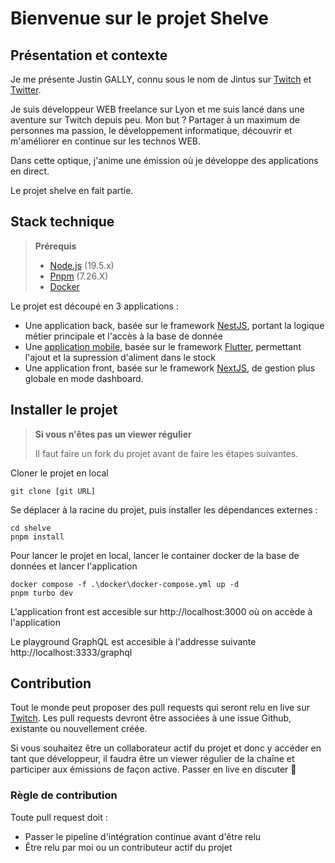 # Bienvenue sur le projet Shelve

## Présentation et contexte

Je me présente Justin GALLY, connu sous le nom de Jintus sur [Twitch](https://www.twitch.tv/jintuslive) et [Twitter](https://www.twitter.com/jintuslive).

Je suis développeur WEB freelance sur Lyon et me suis lancé dans une aventure sur Twitch depuis peu. Mon but ? Partager à un maximum de personnes ma passion, le développement informatique, découvrir et m'améliorer en continue sur les technos WEB.

Dans cette optique, j'anime une émission où je développe des applications en direct.

Le projet shelve en fait partie.

## Stack technique

> **Prérequis**
>
> - [Node.js](https://nodejs.org/en/) (19.5.x)
> - [Pnpm](https://pnpm.io/fr/pnpm-cli) (7.26.X)
> - [Docker](https://www.docker.com/)

Le projet est découpé en 3 applications :
- Une application back, basée sur le framework [NestJS](https://nestjs.com/), portant la logique métier principale et l'accès à la base de donnée
- Une [application mobile](https://github.com/Jintus-live-projects/shelve-flutter), basée sur le framework [Flutter](https://flutter.dev/), permettant l'ajout et la supression d'aliment dans le stock
- Une application front, basée sur le framework [NextJS](https://nextjs.org/), de gestion plus globale en mode dashboard. 

## Installer le projet

> **Si vous n'êtes pas un viewer régulier**
>
> Il faut faire un fork du projet avant de faire les étapes suivantes.

Cloner le projet en local

```
git clone [git URL]
```

Se déplacer à la racine du projet, puis installer les dépendances externes :

```
cd shelve
pnpm install
```

Pour lancer le projet en local, lancer le container docker de la base de données et lancer l'application

```
docker compose -f .\docker\docker-compose.yml up -d
pnpm turbo dev
```

L'application front est accesible sur http://localhost:3000 où on accède à l'application

Le playground GraphQL est accesible à l'addresse suivante http://localhost:3333/graphql

## Contribution

Tout le monde peut proposer des pull requests qui seront relu en live sur [Twitch](https://www.twitch.tv/jintuslive).
Les pull requests devront être associées à une issue Github, existante ou nouvellement créée.

Si vous souhaitez être un collaborateur actif du projet et donc y accéder en tant que développeur, il faudra être un viewer régulier de la chaîne et participer aux émissions de façon active. Passer en live en discuter 🔴

### Règle de contribution

Toute pull request doit :
- Passer le pipeline d'intégration continue avant d'être relu
- Être relu par moi ou un contributeur actif du projet


